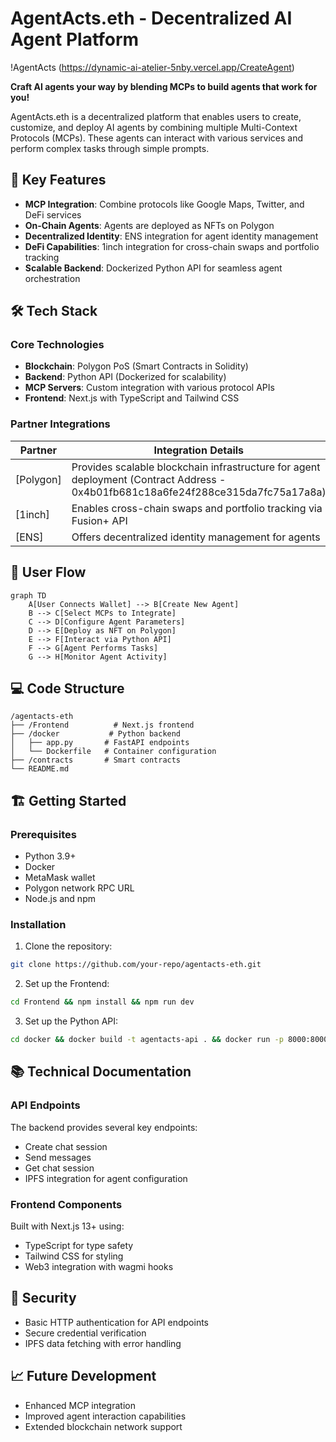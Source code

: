 # AgentActs.eth - Decentralized AI Agent Platform

!AgentActs (https://dynamic-ai-atelier-5nby.vercel.app/CreateAgent)

**Craft AI agents your way by blending MCPs to build agents that work for you!**

AgentActs.eth is a decentralized platform that enables users to create, customize, and deploy AI agents by combining multiple Multi-Context Protocols (MCPs). These agents can interact with various services and perform complex tasks through simple prompts.

## 🚀 Key Features
- **MCP Integration**: Combine protocols like Google Maps, Twitter, and DeFi services
- **On-Chain Agents**: Agents are deployed as NFTs on Polygon
- **Decentralized Identity**: ENS integration for agent identity management
- **DeFi Capabilities**: 1inch integration for cross-chain swaps and portfolio tracking
- **Scalable Backend**: Dockerized Python API for seamless agent orchestration

## 🛠️ Tech Stack

### Core Technologies
- **Blockchain**: Polygon PoS (Smart Contracts in Solidity)
- **Backend**: Python API (Dockerized for scalability)
- **MCP Servers**: Custom integration with various protocol APIs
- **Frontend**: Next.js with TypeScript and Tailwind CSS

### Partner Integrations
| Partner | Integration Details |
|---------|---------------------|
| [Polygon] | Provides scalable blockchain infrastructure for agent deployment (Contract Address - 0x4b01fb681c18a6fe24f288ce315da7fc75a17a8a)|
| [1inch]   | Enables cross-chain swaps and portfolio tracking via Fusion+ API |
| [ENS]     | Offers decentralized identity management for agents |

## 🔄 User Flow
```mermaid
graph TD
    A[User Connects Wallet] --> B[Create New Agent]
    B --> C[Select MCPs to Integrate]
    C --> D[Configure Agent Parameters]
    D --> E[Deploy as NFT on Polygon]
    E --> F[Interact via Python API]
    F --> G[Agent Performs Tasks]
    G --> H[Monitor Agent Activity]
```

## 💻 Code Structure
```
/agentacts-eth
├── /Frontend          # Next.js frontend
├── /docker           # Python backend
│   ├── app.py       # FastAPI endpoints
│   └── Dockerfile   # Container configuration
├── /contracts       # Smart contracts
└── README.md
```

## 🏗️ Getting Started

### Prerequisites
- Python 3.9+
- Docker
- MetaMask wallet
- Polygon network RPC URL
- Node.js and npm

### Installation

1. Clone the repository:
```bash
git clone https://github.com/your-repo/agentacts-eth.git
```

2. Set up the Frontend:
```bash
cd Frontend && npm install && npm run dev
```

3. Set up the Python API:
```bash
cd docker && docker build -t agentacts-api . && docker run -p 8000:8000 agentacts-api
```

## 📚 Technical Documentation

### API Endpoints
The backend provides several key endpoints:
- Create chat session
- Send messages
- Get chat session
- IPFS integration for agent configuration

### Frontend Components
Built with Next.js 13+ using:
- TypeScript for type safety
- Tailwind CSS for styling
- Web3 integration with wagmi hooks

## 🔐 Security
- Basic HTTP authentication for API endpoints
- Secure credential verification
- IPFS data fetching with error handling

## 📈 Future Development
- Enhanced MCP integration
- Improved agent interaction capabilities
- Extended blockchain network support

